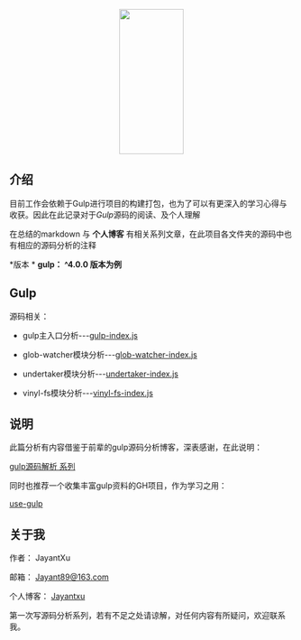 <p align="center">
  <a href="https://gulpjs.com">
    <img height="257" width="114" src="https://raw.githubusercontent.com/gulpjs/artwork/master/gulp-2x.png">
  </a>
</p>

## 介绍


目前工作会依赖于Gulp进行项目的构建打包，也为了可以有更深入的学习心得与收获。因此在此记录对于*Gulp*源码的阅读、及个人理解

在总结的markdown 与 **个人博客** 有相关系列文章，在此项目各文件夹的源码中也有相应的源码分析的注释

*版本 *
**gulp： ^4.0.0 版本为例**


## Gulp


源码相关：

- gulp主入口分析---[gulp-index.js](https://github.com/Jayantxu/gulp-source/tree/master/gulp)

- glob-watcher模块分析---[glob-watcher-index.js]()

- undertaker模块分析---[undertaker-index.js](https://github.com/Jayantxu/gulp-source/tree/master/undertaker)

- vinyl-fs模块分析---[vinyl-fs-index.js]()

## 说明

此篇分析有内容借鉴于前辈的gulp源码分析博客，深表感谢，在此说明：

[gulp源码解析 系列](https://www.cnblogs.com/vajoy/p/6349817.html)

同时也推荐一个收集丰富gulp资料的GH项目，作为学习之用：

[use-gulp](https://github.com/Platform-CUF/use-gulp)



## 关于我

作者： JayantXu

邮箱： Jayant89@163.com

个人博客： [Jayantxu](www.essssss.com)

第一次写源码分析系列，若有不足之处请谅解，对任何内容有所疑问，欢迎联系我。



